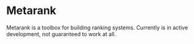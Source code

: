 Metarank
=====
Metarank is a toolbox for building ranking systems. Currently is in active development,
not guaranteed to work at all.